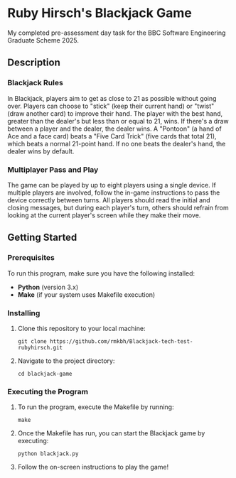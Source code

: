 # Ruby Hirsch's Blackjack Game

My completed pre-assessment day task for the BBC Software Engineering Graduate Scheme 2025.

## Description

### Blackjack Rules

In Blackjack, players aim to get as close to 21 as possible without going over. Players can choose to "stick" (keep their current hand) or "twist" (draw another card) to improve their hand. The player with the best hand, greater than the dealer's but less than or equal to 21, wins. If there's a draw between a player and the dealer, the dealer wins. A "Pontoon" (a hand of Ace and a face card) beats a "Five Card Trick" (five cards that total 21), which beats a normal 21-point hand. If no one beats the dealer's hand, the dealer wins by default.

### Multiplayer Pass and Play

The game can be played by up to eight players using a single device. If multiple players are involved, follow the in-game instructions to pass the device correctly between turns. All players should read the initial and closing messages, but during each player's turn, others should refrain from looking at the current player's screen while they make their move.

## Getting Started

### Prerequisites

To run this program, make sure you have the following installed:

- **Python** (version 3.x)
- **Make** (if your system uses Makefile execution)

### Installing

1. Clone this repository to your local machine:

    ```
    git clone https://github.com/rmkbh/Blackjack-tech-test-rubyhirsch.git
    ```

2. Navigate to the project directory:

    ```
    cd blackjack-game
    ```

### Executing the Program

1. To run the program, execute the Makefile by running:

    ```
    make
    ```

2. Once the Makefile has run, you can start the Blackjack game by executing:

    ```
    python blackjack.py
    ```

3. Follow the on-screen instructions to play the game!

